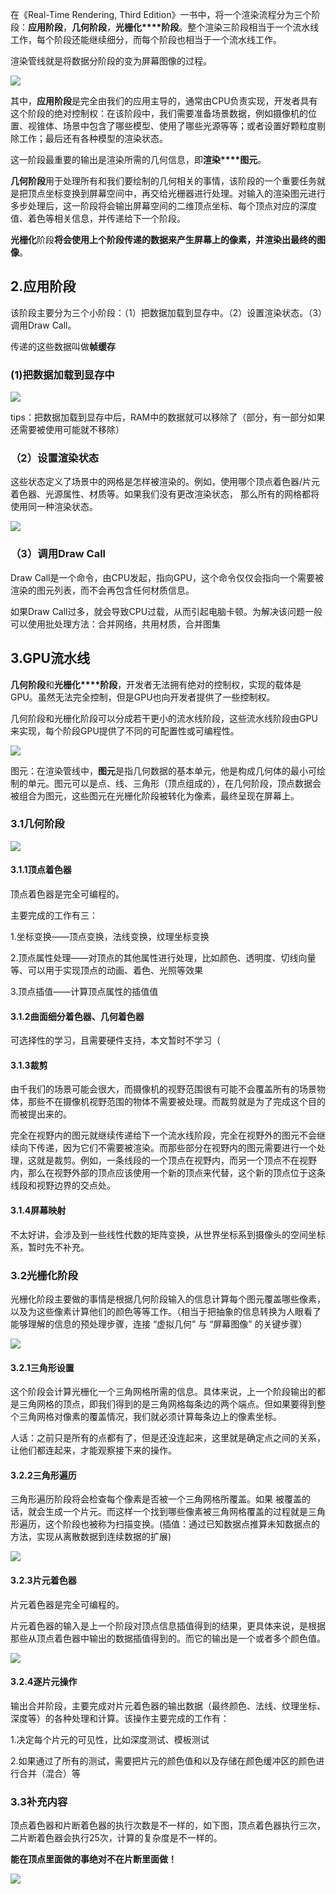 在《Real-Time Rendering, Third Edition》一书中，将一个渲染流程分为三个阶段：**应用阶段**，**几何阶段**，**光栅化****阶段**。整个渲染三阶段相当于一个流水线工作，每个阶段还能继续细分，而每个阶段也相当于一个流水线工作。

渲染管线就是将数据分阶段的变为屏幕图像的过程。

![](https://rcn5t7x1agov.feishu.cn/space/api/box/stream/download/asynccode/?code=NDk4NGZjODU3ZDI1OGFhYWI1NTk1NDIyMzI1NWNkMDlfWE1xS2tvNnVkS3Z6V3ZCVXl4VUJCTGVMU09jeXNoWUlfVG9rZW46VTZsbGJnd1Vob3ZlZEt4WWZ5SmNocWVFbmtjXzE3NjA3ODkzNzQ6MTc2MDc5Mjk3NF9WNA)

其中，**应用阶段**是完全由我们的应用主导的，通常由CPU负责实现，开发者具有这个阶段的绝对控制权：在该阶段中，我们需要准备场景数据，例如摄像机的位置、视锥体、场景中包含了哪些模型、使用了哪些光源等等；或者设置好颗粒度剔除工作；最后还有各种模型的渲染状态。

这一阶段最重要的输出是渲染所需的几何信息，即**渲染****图元**。

**几何阶段**用于处理所有和我们要绘制的几何相关的事情，该阶段的一个重要任务就是把顶点坐标变换到屏幕空间中，再交给光栅器进行处理。对输入的渲染图元进行多步处理后，这一阶段将会输出屏幕空间的二维顶点坐标、每个顶点对应的深度值、着色等相关信息，并传递给下一个阶段。

**光栅化**阶段**将会使用上个阶段传递的数据来产生屏幕上的像素，并渲染出最终的图像**。

## 2.应用阶段

该阶段主要分为三个小阶段：（1）把数据加载到显存中。（2）设置渲染状态。（3）调用Draw Call。

传递的这些数据叫做**帧缓存**

### (1)把数据加载到显存中

![](https://rcn5t7x1agov.feishu.cn/space/api/box/stream/download/asynccode/?code=MTYxZTg5MDM5OWU4Yzk1NjJmZjIwZTIzM2EzYzA4YWFfYmMxeFlvekpGQWRxOFJEVU4wM0ZhdGV1YzNURHJpYWVfVG9rZW46T2tPRGJGRGJNb3ZnZ0l4ZnYzaGNpYWI5bnpmXzE3NjA3ODk0MjE6MTc2MDc5MzAyMV9WNA)

tips：把数据加载到显存中后，RAM中的数据就可以移除了（部分，有一部分如果还需要被使用可能就不移除）

### （2）设置渲染状态

这些状态定义了场景中的网格是怎样被渲染的。例如，使用哪个顶点着色器/片元着色器、光源属性、材质等。如果我们没有更改渲染状态， 那么所有的网格都将使用同一种渲染状态。

![](https://rcn5t7x1agov.feishu.cn/space/api/box/stream/download/asynccode/?code=MDE0ZWZiZTJjZDQ5M2Y1N2JkZjhhNzE1ZjY2MDdmMGFfZzUwSnlJYUFRRG5LdlJaUVBDY25yQ1FTUTFDTFNMMW9fVG9rZW46QXdxSWJlbVFvb3BjWW54UTBnQmNwSGJKbnpjXzE3NjA3ODk0MjE6MTc2MDc5MzAyMV9WNA)

### （3）调用Draw Call

Draw Call是一个命令，由CPU发起，指向GPU，这个命令仅仅会指向一个需要被渲染的图元列表，而不会再包含任何材质信息。

如果Draw Call过多，就会导致CPU过载，从而引起电脑卡顿。为解决该问题一般可以使用批处理方法：合并网络，共用材质，合并图集

## 3.GPU流水线

**几何阶段**和**光栅化****阶段**，开发者无法拥有绝对的控制权，实现的载体是GPU。虽然无法完全控制，但是GPU也向开发者提供了一些控制权。

几何阶段和光栅化阶段可以分成若干更小的流水线阶段，这些流水线阶段由GPU来实现，每个阶段GPU提供了不同的可配置性或可编程性。

![](https://rcn5t7x1agov.feishu.cn/space/api/box/stream/download/asynccode/?code=MmUyMjhiOTIwYzgzMWFhZDhlODY0ZTNkMmYzYWZkNDNfMWhJZWRkUXJmblpZU1JJNmE0T2NHbDhqN05VcDlvWDRfVG9rZW46RmprOGJSbEJ3b1ZGNHh4bWVhaWNFalJDblFmXzE3NjA3ODk0MjE6MTc2MDc5MzAyMV9WNA)

图元：在渲染管线中，**图元**是指几何数据的基本单元，他是构成几何体的最小可绘制的单元。图元可以是点、线、三角形（顶点组成的），在几何阶段，顶点数据会被组合为图元，这些图元在光栅化阶段被转化为像素，最终呈现在屏幕上。

### 3.1几何阶段

![](https://rcn5t7x1agov.feishu.cn/space/api/box/stream/download/asynccode/?code=MmFmMDQ3YmUzNDMzMzQxYjFlOGMwMjNmMzZmNmM0Y2Ffa3dhNTZIMVAyZTZ2R3NVYzhiNnRXZ1Q3UFBhMEVUZFBfVG9rZW46VVJBZGJvNFpzb1VVb254WGFkeGNQd01tbkZkXzE3NjA3ODk0MjE6MTc2MDc5MzAyMV9WNA)

#### 3.1.1顶点着色器

顶点着色器是完全可编程的。

主要完成的工作有三：

1.坐标变换——顶点变换，法线变换，纹理坐标变换

2.顶点属性处理——对顶点的其他属性进行处理，比如颜色、透明度、切线向量等、可以用于实现顶点的动画、着色、光照等效果

3.顶点插值——计算顶点属性的插值值

#### 3.1.2曲面细分着色器、几何着色器

可选择性的学习，且需要硬件支持，本文暂时不学习（

#### 3.1.3裁剪

由千我们的场景可能会很大，而摄像机的视野范围很有可能不会覆盖所有的场景物体，那些不在摄像机视野范围的物体不需要被处理。而裁剪就是为了完成这个目的而被提出来的。

完全在视野内的图元就继续传递给下一个流水线阶段，完全在视野外的图元不会继续向下传递，因为它们不需要被渲染。而那些部分在视野内的图元需要进行一个处理，这就是裁剪。例如，一条线段的一个顶点在视野内，而另一个顶点不在视野内，那么在视野外部的顶点应该使用一个新的顶点来代替，这个新的顶点位于这条线段和视野边界的交点处。

#### 3.1.4屏幕映射

不太好讲，会涉及到一些线性代数的矩阵变换，从世界坐标系到摄像头的空间坐标系，暂时先不补充。

### 3.2光栅化阶段

光栅化阶段主要做的事情是根据几何阶段输入的信息计算每个图元覆盖哪些像素，以及为这些像素计算他们的颜色等等工作。（相当于把抽象的信息转换为人眼看了能够理解的信息的预处理步骤，连接 “虚拟几何” 与 “屏幕图像” 的关键步骤）

![](https://rcn5t7x1agov.feishu.cn/space/api/box/stream/download/asynccode/?code=YTU0MmFmMzc1M2U0ZmJmYzViODg1NzFkOThjODZjOTFfZEIwYmdnSzhzeUhzbmVYc1pUSXNzcjJrVTZncTZ0RklfVG9rZW46UFhmQmJNbVZJb0lQU1p4aDFLYWMyclV0blNlXzE3NjA3ODk0MjE6MTc2MDc5MzAyMV9WNA)

#### 3.2.1三角形设置

这个阶段会计算光栅化一个三角网格所需的信息。具体来说，上一个阶段输出的都是三角网格的顶点，即我们得到的是三角网格每条边的两个端点。但如果要得到整个三角网格对像素的覆盖情况，我们就必须计算每条边上的像素坐标。

人话：之前只是所有的点都有了，但是还没连起来，这里就是确定点之间的关系，让他们都连起来，才能观察接下来的操作。

#### 3.2.2三角形遍历

三角形遍历阶段将会检查每个像素是否被一个三角网格所覆盖。如果 被覆盖的话，就会生成一个片元。而这样一个找到哪些像素被三角网格覆盖的过程就是三角形遍历，这个阶段也被称为扫描变换。(插值：通过已知数据点推算未知数据点的方法，实现从离散数据到连续数据的扩展)

![](https://rcn5t7x1agov.feishu.cn/space/api/box/stream/download/asynccode/?code=Zjg3ODJjYmNlNjQzMWEyNTIwMzgxOGVlYzM1MGQ4YjNfdlQwdlpSVXpZeUtyaTVZSGlTTW01ZkFkNWFBSEpUc3JfVG9rZW46VTBJSGJDbVFCb2t5VDZ4aGFPWWMwVnNMblZoXzE3NjA3ODk0MjE6MTc2MDc5MzAyMV9WNA)

#### 3.2.3片元着色器

片元着色器是完全可编程的。

片元着色器的输入是上一个阶段对顶点信息插值得到的结果，更具体来说，是根据那些从顶点着色器中输出的数据插值得到的。而它的输出是一个或者多个颜色值。

![](https://rcn5t7x1agov.feishu.cn/space/api/box/stream/download/asynccode/?code=ODYyMGYyZjkyNDk1NTI2ZTdjNzViODMwMzQyOTU1Y2NfbUdNaTdORk9QSFkwY1NUeFZDMzdZODFCS3hUYko2VVpfVG9rZW46VFBWVmJuMnRyb1JCTjV4eDRZdmNrdFlMbnRlXzE3NjA3ODk0MjE6MTc2MDc5MzAyMV9WNA)

#### 3.2.4逐片元操作

输出合并阶段，主要完成对片元着色器的输出数据（最终颜色、法线、纹理坐标、深度等）的各种处理和计算。该操作主要完成的工作有：

1.决定每个片元的可见性，比如深度测试、模板测试

2.如果通过了所有的测试，需要把片元的颜色值和以及存储在颜色缓冲区的颜色进行合并（混合）等

### 3.3补充内容

顶点着色器和片断着色器的执行次数是不一样的，如下图，顶点着色器执行三次，二片断着色器会执行25次，计算的复杂度是不一样的。

**能在顶点里面做的事绝对不在片断里面做！**

![](https://rcn5t7x1agov.feishu.cn/space/api/box/stream/download/asynccode/?code=Y2Q2YWY5ZTA3ZmI1NzFlOWM4N2FiOTYwNDlmY2RjYjJfcGswcTlPNnBMMWZPdFRhdURIMkFBT2cxTkRBbG9vdjRfVG9rZW46RFZGamIxVEJhb1V2U0p4QlBhVGNjR0hmbjlpXzE3NjA3ODk0MjE6MTc2MDc5MzAyMV9WNA)